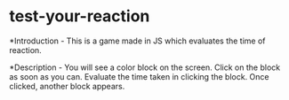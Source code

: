 # test-your-reaction

*Introduction - This is a game made in JS which evaluates the time of reaction.

*Description - You will see a color block on the screen. Click on the block as soon as you can. Evaluate the time taken in clicking the block. Once clicked, another block appears.

